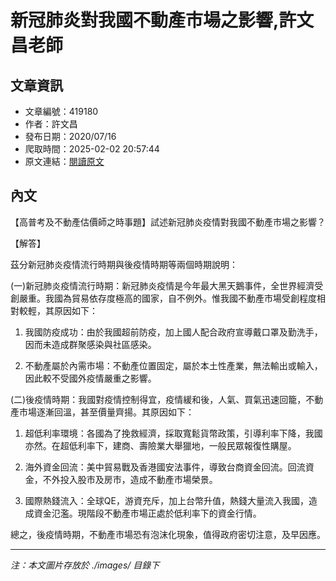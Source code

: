 # 新冠肺炎對我國不動產市場之影響,許文昌老師

## 文章資訊
- 文章編號：419180
- 作者：許文昌
- 發布日期：2020/07/16
- 爬取時間：2025-02-02 20:57:44
- 原文連結：[閱讀原文](https://real-estate.get.com.tw/Columns/detail.aspx?no=419180)

## 內文
【高普考及不動產估價師之時事題】試述新冠肺炎疫情對我國不動產市場之影響？

【解答】

茲分新冠肺炎疫情流行時期與後疫情時期等兩個時期說明：

(一)新冠肺炎疫情流行時期：新冠肺炎疫情是今年最大黑天鵝事件，全世界經濟受創嚴重。我國為貿易依存度極高的國家，自不例外。惟我國不動產市場受創程度相對較輕，其原因如下：

1. 我國防疫成功：由於我國超前防疫，加上國人配合政府宣導戴口罩及勤洗手，因而未造成群聚感染與社區感染。

2. 不動產屬於內需市場：不動產位置固定，屬於本土性產業，無法輸出或輸入，因此較不受國外疫情嚴重之影響。

(二)後疫情時期：我國對疫情控制得宜，疫情緩和後，人氣、買氣迅速回籠，不動產市場逐漸回溫，甚至價量齊揚。其原因如下：

1. 超低利率環境：各國為了挽救經濟，採取寬鬆貨幣政策，引導利率下降，我國亦然。在超低利率下，建商、壽險業大舉獵地，一般民眾報復性購屋。

2. 海外資金回流：美中貿易戰及香港國安法事件，導致台商資金回流。回流資金，不外投入股市及房市，造成不動產市場榮景。

3. 國際熱錢流入：全球QE，游資充斥，加上台幣升值，熱錢大量流入我國，造成資金氾濫。現階段不動產市場正處於低利率下的資金行情。

總之，後疫情時期，不動產市場恐有泡沫化現象，值得政府密切注意，及早因應。

---
*注：本文圖片存放於 ./images/ 目錄下*
